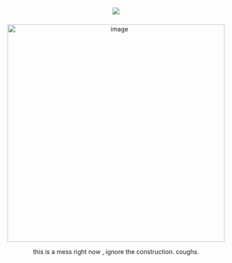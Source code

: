 <div align="center"> 
  
##### <p align="center"> ![](https://komarev.com/ghpvc/?username=colleaguecharles&color=C22D0A&style=plastic&label=LCorp+'+s+Agents)

<img width="500" alt="image" src="https://static.wikia.nocookie.net/lobotomycorp/images/8/86/Containment_Unit.png/revision/latest?cb=20210304111501" />

this is a mess right now , ignore the construction. coughs.


<!--
**colleaguecharles/colleagueCharles** is a ✨ _special_ ✨ repository because its `README.md` (this file) appears on your GitHub profile.

Here are some ideas to get you started:

- 🔭 I’m currently working on ...
- 🌱 I’m currently learning ...
- 👯 I’m looking to collaborate on ...
- 🤔 I’m looking for help with ...
- 💬 Ask me about ...
- 📫 How to reach me: ...
- 😄 Pronouns: ...
- ⚡ Fun fact: ...
-->
